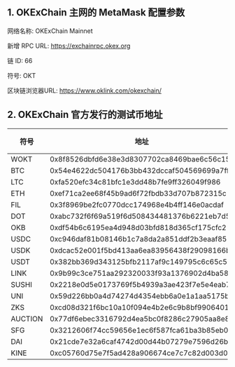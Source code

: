 ## 1. OKExChain 主网的 MetaMask 配置参数

网络名称: OKExChain Mainnet

新增 RPC URL: https://exchainrpc.okex.org

链 ID: 66

符号: OKT

区块链浏览器URL: https://www.oklink.com/okexchain/

## 2. OKExChain 官方发行的测试币地址

| 符号 | 地址                                    | 精度 |
| ------ | ------------------------------------------ | -------- |
| WOKT   | 0x8f8526dbfd6e38e3d8307702ca8469bae6c56c15 | 18       |
| BTC   | 0x54e4622dc504176b3bb432dccaf504569699a7ff | 18       |
| LTC   | 0xfa520efc34c81bfc1e3dd48b7fe9ff326049f986 | 18       |
| ETH   | 0xef71ca2ee68f45b9ad6f72fbdb33d707b872315c | 18       |
| FIL   | 0x3f8969be2fc0770dcc174968e4b4ff146e0acdaf | 18       |
| DOT   | 0xabc732f6f69a519f6d508434481376b6221eb7d5 | 18       |
| OKB   | 0xdf54b6c6195ea4d948d03bfd818d365cf175cfc2 | 18       |
| USDC   | 0xc946daf81b08146b1c7a8da2a851ddf2b3eaaf85 | 18       |
| USDK   | 0xdcac52e001f5bd413aa6ea83956438f29098166b | 18       |
| USDT   | 0x382bb369d343125bfb2117af9c149795c6c65c50 | 18 |
| LINK   | 0x9b99c3ce751aa292320033f93a1376902d4ba58b | 18 |
| SUSHI  | 0x2218e0d5e0173769f5b4939a3ae423f7e5e4eab7 | 18 |
| UNI   | 0x59d226bb0a4d74274d4354ebb6a0e1a1aa5175b6 | 18 |
| ZKS   | 0xcd08d321f6bc10a10f094e4b2e6c9b8bf9906401 | 18 |
| AUCTION   | 0x77df6ebec3316792d4ea5bc0f8286c27905aa8e8 | 18 |
| SFG   | 0x3212606f74cc59656e1ec6f587fca61ba3b85eb0 | 18 |
| DAI   | 0x21cde7e32a6caf4742d00d44b07279e7596d26b9 | 18 |
| KINE  | 0xc05760d75e7f5ad428a906674ce7c7c82d003d01 | 18 |
